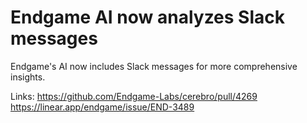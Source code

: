 # Endgame AI now analyzes Slack messages

Endgame's AI now includes Slack messages for more comprehensive insights.

Links:
https://github.com/Endgame-Labs/cerebro/pull/4269
https://linear.app/endgame/issue/END-3489
